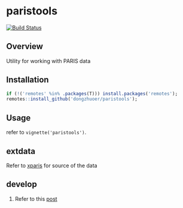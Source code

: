 # paristools
[![Build Status](https://travis-ci.com/dongzhuoer/paristools.svg?branch=master)](https://travis-ci.com/dongzhuoer/paristools)


## Overview

Utility for working with PARIS data


## Installation

```r
if (!('remotes' %in% .packages(T))) install.packages('remotes');
remotes::install_github('dongzhuoer/paristools');
```


## Usage

refer to `vignette('paristools')`.


## extdata

Refer to [xparis](https://github.com/dongzhuoer/xparis) for source of the data


## develop

1. Refer to this [post](https://dongzhuoer.github.io/_redirects/develop-upon-my-r-package.html)




